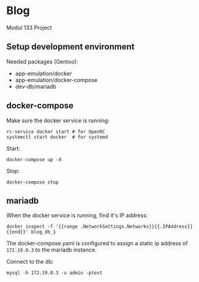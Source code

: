 # Blog

Modul 133 Project

## Setup development environment

Needed packages (Gentoo):

* app-emulation/docker
* app-emulation/docker-compose
* dev-db/mariadb

## docker-compose

Make sure the docker service is running:

	rc-service docker start # for OpenRC
	systemctl start docker  # for systemd

Start:

	docker-compose up -d

Stop:

	docker-compose stop

## mariadb

When the docker service is running, find it's IP address:

	docker inspect -f '{{range .NetworkSettings.Networks}}{{.IPAddress}}{{end}}' blog_db_1

The docker-compose.yaml is configured to assign a static ip address of
```172.19.0.3``` to the mariadb instance.

Connect to the db:

	mysql -h 172.19.0.3 -u admin -ptest
